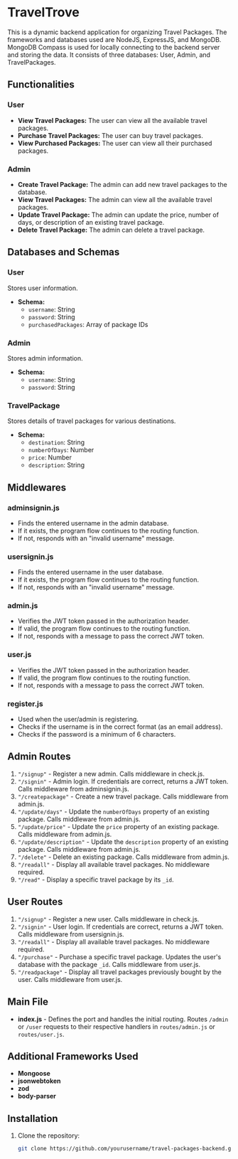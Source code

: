 # TravelTrove

This is a dynamic backend application for organizing Travel Packages. The frameworks and databases used are NodeJS, ExpressJS, and MongoDB. MongoDB Compass is used for locally connecting to the backend server and storing the data. It consists of three databases: User, Admin, and TravelPackages.

## Functionalities

### User
- **View Travel Packages:** The user can view all the available travel packages.
- **Purchase Travel Packages:** The user can buy travel packages.
- **View Purchased Packages:** The user can view all their purchased packages.

### Admin
- **Create Travel Package:** The admin can add new travel packages to the database.
- **View Travel Packages:** The admin can view all the available travel packages.
- **Update Travel Package:** The admin can update the price, number of days, or description of an existing travel package.
- **Delete Travel Package:** The admin can delete a travel package.

## Databases and Schemas

### User
Stores user information.
- **Schema:**
  - `username`: String
  - `password`: String
  - `purchasedPackages`: Array of package IDs

### Admin
Stores admin information.
- **Schema:**
  - `username`: String
  - `password`: String

### TravelPackage
Stores details of travel packages for various destinations.
- **Schema:**
  - `destination`: String
  - `numberOfDays`: Number
  - `price`: Number
  - `description`: String

## Middlewares

### adminsignin.js
- Finds the entered username in the admin database.
- If it exists, the program flow continues to the routing function.
- If not, responds with an "invalid username" message.

### usersignin.js
- Finds the entered username in the user database.
- If it exists, the program flow continues to the routing function.
- If not, responds with an "invalid username" message.

### admin.js
- Verifies the JWT token passed in the authorization header.
- If valid, the program flow continues to the routing function.
- If not, responds with a message to pass the correct JWT token.

### user.js
- Verifies the JWT token passed in the authorization header.
- If valid, the program flow continues to the routing function.
- If not, responds with a message to pass the correct JWT token.

### register.js
- Used when the user/admin is registering.
- Checks if the username is in the correct format (as an email address).
- Checks if the password is a minimum of 6 characters.

## Admin Routes
1. `"/signup"` - Register a new admin. Calls middleware in check.js.
2. `"/signin"` - Admin login. If credentials are correct, returns a JWT token. Calls middleware from adminsignin.js.
3. `"/createpackage"` - Create a new travel package. Calls middleware from admin.js.
4. `"/update/days"` - Update the `numberOfDays` property of an existing package. Calls middleware from admin.js.
5. `"/update/price"` - Update the `price` property of an existing package. Calls middleware from admin.js.
6. `"/update/description"` - Update the `description` property of an existing package. Calls middleware from admin.js.
7. `"/delete"` - Delete an existing package. Calls middleware from admin.js.
8. `"/readall"` - Display all available travel packages. No middleware required.
9. `"/read"` - Display a specific travel package by its `_id`.

## User Routes
1. `"/signup"` - Register a new user. Calls middleware in check.js.
2. `"/signin"` - User login. If credentials are correct, returns a JWT token. Calls middleware from usersignin.js.
3. `"/readall"` - Display all available travel packages. No middleware required.
4. `"/purchase"` - Purchase a specific travel package. Updates the user's database with the package `_id`. Calls middleware from user.js.
5. `"/readpackage"` - Display all travel packages previously bought by the user. Calls middleware from user.js.

## Main File
- **index.js** - Defines the port and handles the initial routing. Routes `/admin` or `/user` requests to their respective handlers in `routes/admin.js` or `routes/user.js`.

## Additional Frameworks Used
- **Mongoose**
- **jsonwebtoken**
- **zod**
- **body-parser**

## Installation

1. Clone the repository:
   ```sh
   git clone https://github.com/yourusername/travel-packages-backend.git
